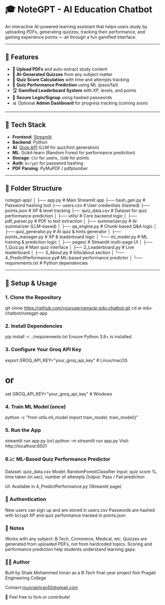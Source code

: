 # 🎓 NoteGPT - AI Education Chatbot

An interactive AI-powered learning assistant that helps users study by uploading PDFs, generating quizzes, tracking their performance, and gaining experience points — all through a fun gamified interface.

---

## 🔧 Features

- 📄 **Upload PDFs** and auto-extract study content
- 🤖 **AI-Generated Quizzes** from any subject matter
- 💯 **Quiz Score Calculation** with time and attempts tracking
- 🎯 **Quiz Performance Prediction** using ML (pass/fail)
- 🏆 **Gamified Leaderboard System** with XP, levels, and points
- 🔐 **Secure Login/Signup** using hashed passwords
- 📊 Optional **Admin Dashboard** for progress tracking (coming soon)

---

## 🚀 Tech Stack

- **Frontend**: [Streamlit](https://streamlit.io/)
- **Backend**: Python
- **AI**: [Groq API](https://groq.com/) (LLM for quiz/hint generation)
- **ML**: Scikit-learn (Random Forest for performance prediction)
- **Storage**: `CSV` for users, `JSON` for points
- **Auth**: `bcrypt` for password hashing
- **PDF Parsing**: PyMuPDF / pdfplumber

---

## 📂 Folder Structure

notegpt-app/
│
├── app.py # Main Streamlit app
├── hash_gen.py # Password hashing tool
├── users.csv # User credentials (hashed)
├── points.json # XP & level tracking
├── quiz_data.csv # Dataset for quiz performance prediction
│
├── utils/ # Core backend logic
│ ├── pdf_parser.py # PDF to text extraction
│ ├── summarizer.py # AI summarizer (LLM-based)
│ ├── qa_engine.py # Chunk-based Q&A logic
│ ├── quiz_generator.py # AI quiz & hints generator
│ ├── points_manager.py # XP & leaderboard logic
│ └── ml_model.py # ML training & prediction logic
│
├── pages/ # Streamlit multi-page UI
│ ├── 1_Quiz.py # Main quiz interface
│ ├── 2_Leaderboard.py # Live leaderboard
│ ├── 3_About.py # Info/about section
│ └── 4_PredictPerformance.py# ML-based performance predictor
│
└── requirements.txt # Python dependencies


---

## 🧪 Setup & Usage
### 1. Clone the Repository
git clone https://github.com/yourusername/ai-edu-chatbot.git
cd ai-edu-chatbot/notegpt-app

### 2. Install Dependencies

pip install -r ../requirements.txt
Ensure Python 3.8+ is installed.

### 3. Configure Your Groq API Key
export GROQ_API_KEY="your_groq_api_key"   # Linux/macOS
# or
set GROQ_API_KEY="your_groq_api_key"      # Windows


### 4. Train ML Model (once)
python -c "from utils.ml_model import train_model; train_model()"

### 5. Run the App 
streamlit run app.py (or) python -m streamlit run app.py
Visit: http://localhost:8501

### 6.📈 ML-Based Quiz Performance Predictor
Dataset: quiz_data.csv
Model: RandomForestClassifier
Input: quiz score %, time taken (in sec), number of attempts
Output: Pass / Fail prediction

UI: Available in 4_PredictPerformance.py (Streamlit page)

### 👥 Authentication
New users can sign up and are stored in users.csv
Passwords are hashed with bcrypt
XP and quiz performance tracked in points.json

### 📌 Notes
Works with any subject: B.Tech, Commerce, Medical, etc.
Quizzes are generated from uploaded PDFs, not from hardcoded topics.
Scoring and performance prediction help students understand learning gaps.


### 🧑‍💻 Author
Built by Shaik Mohammed Imran as a B.Tech final-year project fom Pragati Engineering College

Contact:munnaimran50@gmail.com

💬 Feel free to fork or contribute!



